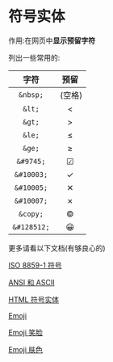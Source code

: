 # 符号实体

作用:在网页中**显示预留字符**

列出一些常用的:

|    字符     |     预留     |
| :---------: | :----------: |
|  `&nbsp;`   | &nbsp;(空格) |
|   `&lt;`    |     &lt;     |
|   `&gt;`    |     &gt;     |
|   `&le;`    |     &le;     |
|   `&ge;`    |     &ge;     |
|  `&#9745;`  |   &#9745;    |
| `&#10003;`  |   &#10003;   |
| `&#10005;`  |   &#10005;   |
| `&#10007;`  |   &#10007;   |
|  `&copy;`   |    &copy;    |
| `&#128512;` |  &#128512;   |

更多请看以下文档(有够良心的)

[ISO 8859-1 符号](//www.runoob.com/charsets/ref-html-8859.html)

[ANSI 和 ASCII](//www.runoob.com/charsets/ref-html-ansi.html)

[HTML 符号实体](//www.runoob.com/charsets/ref-html-symbols.html)

[Emoji](//www.runoob.com/charsets/ref-emoji.html)

[Emoji 笑脸](//www.runoob.com/charsets/emoji-smiley.html)

[Emoji 肤色](//www.runoob.com/charsets/emoji-skin-tones.html)
